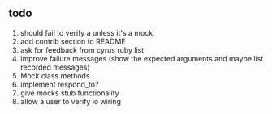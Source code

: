 todo
----

1. should fail to verify a unless it's a mock
2. add contrib section to README
3. ask for feedback from cyrus ruby list
4. improve failure messages (show the expected arguments and maybe list recorded messages)
5. Mock class methods
6. implement respond_to?
7. give mocks stub functionality
8. allow a user to verify io wiring
